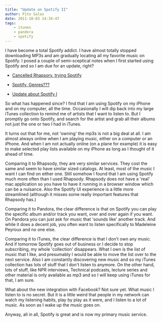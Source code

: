 ```yaml
---
title: "Update on Spotify II"
author: Pito Salas
date: 2011-10-03 14:34:47
tags:
    - itunes
    - pandora
    - spotify
---
```



I have become a total Spotify addict. I have almost totally stopped
downloading MP3s and am gradually locating all my favorite music on Spotify. I
posed a couple of semi-sceptical notes when I first started using Spotify and
so I am due for an update, right?

  * [Cancelled Rhapsory, trying Spotify](</2011/07/17/cancelled-rhapsody-trying-spotify/>)

  * [Spotify, Genres???](</2011/07/17/spotify-generes/>)

  * [Update about Spotify I](</2011/07/21/update-about-spotify/>)

So what has happened since? I find that I am using Spotify on my iPhone and on
my computer, all the time. Occasionally I will dip back into my large iTunes
collection to remind me of artists that I want to listen to. But I promptly go
onto Spotify, and search for the artist and grab all their albums not just the
one or two I had in iTunes.

It turns out that for me, not 'owning' the mp3s is not a big deal at all. I am
almost always online when I am playing music, either on a computer or an
iPhone. And when I am not actually online (on a plane for example) it is easy
to make selected play lists available on my iPhone as long as I thought of it
ahead of time.

Comparing it to Rhapsody, they are very similar services. They cost the same
and seem to have similar sized catalogs. At least, most of the music I want I
can find on either one. Still somehow I found that I am using Spotify much
more often than I used Rhapsody. Rhapsody does not have a 'real' mac
application so you have to have it running in a browser window which can be a
nuisance. Also the Spotify UI experience is a little more streamlined
(although it misses some really important features that Rhapsody has.)

Comparing it to Pandora, the clear difference is that on Spotify you can play
the specific album and/or track you want, over and over again if you want. On
Pandora you can just ask for music that 'sounds like' another track. And while
it does a decent job, you often want to listen specifically to Madeleine
Peyroux and no one else.

Comparing it to iTunes, the clear difference is that I don't own any music.
And if tomorrow Spotify goes out of business or I decide to stop subscribing,
my whole 'collection' disappears. What I own is the list of music that I like,
and presumably I would be able to move the list over to the next service. Also
I am constantly discovering new music and so my iTunes collection has lots of
stuff that I don't listen to anymore. On the other hand, lots of stuff, like
NPR interviews, Technical podcasts, lecture series and other material is only
available as mp3 and so I will keep using iTunes for that, I am sure.

What about the new integration with Facebook? Not sure yet. What music I
listen to is no secret. But it is a little weird that people in my network can
watch my listening habits, play by play as it were, and I listen to a lot of
music. As soon as I wake up the music goes on.

Anyway, all in all, Spotify is great and is now my primary music service.



